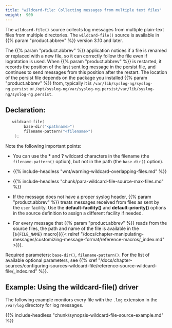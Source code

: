 ```yaml
---
title: "wildcard-file: Collecting messages from multiple text files"
weight:  900
---
```

<!-- DISCLAIMER: This file is based on the syslog-ng Open Source Edition documentation https://github.com/balabit/syslog-ng-ose-guides/commit/2f4a52ee61d1ea9ad27cb4f3168b95408fddfdf2 and is used under the terms of The syslog-ng Open Source Edition Documentation License. The file has been modified by Axoflow. -->

The `wildcard-file()` source collects log messages from multiple plain-text files from multiple directories. The `wildcard-file()` source is available in {{% param "product.abbrev" %}} version 3.10 and later.

The {{% param "product.abbrev" %}} application notices if a file is renamed or replaced with a new file, so it can correctly follow the file even if logrotation is used. When {{% param "product.abbrev" %}} is restarted, it records the position of the last sent log message in the persist file, and continues to send messages from this position after the restart. The location of the persist file depends on the package you installed {{% param "product.abbrev" %}} from, typically it is `/var/lib/syslog-ng/syslog-ng.persist` or `/opt/syslog-ng/var/syslog-ng.persist/var/lib/syslog-ng/syslog-ng.persist`.


## Declaration:

```c
   wildcard-file(
        base-dir("<pathname>")
        filename-pattern("<filename>")
    );
```


Note the following important points:

  - You can use the **\*** and **?** wildcard characters in the filename (the `filename-pattern()` option), but not in the path (the `base-dir()` option).

  - {{% include-headless "wnt/warning-wildcard-overlapping-files.md" %}}

  - {{% include-headless "chunk/para-wildcard-file-source-max-files.md" %}}

  - If the message does not have a proper syslog header, {{% param "product.abbrev" %}} treats messages received from files as sent by the `user` facility. Use the **default-facility()** and **default-priority()** options in the source definition to assign a different facility if needed.

  - For every message that {{% param "product.abbrev" %}} reads from the source files, the path and name of the file is available in the [`${FILE_NAME}` macro]({{< relref "/docs/chapter-manipulating-messages/customizing-message-format/reference-macros/_index.md" >}}).

Required parameters: `base-dir()`, `filename-pattern()`. For the list of available optional parameters, see {{% xref "/docs/chapter-sources/configuring-sources-wildcard-file/reference-source-wildcard-file/_index.md" %}}.


## Example: Using the wildcard-file() driver

The following example monitors every file with the `.log` extension in the `/var/log` directory for log messages.

{{% include-headless "chunk/synopsis-wildcard-file-source-example.md" %}}

